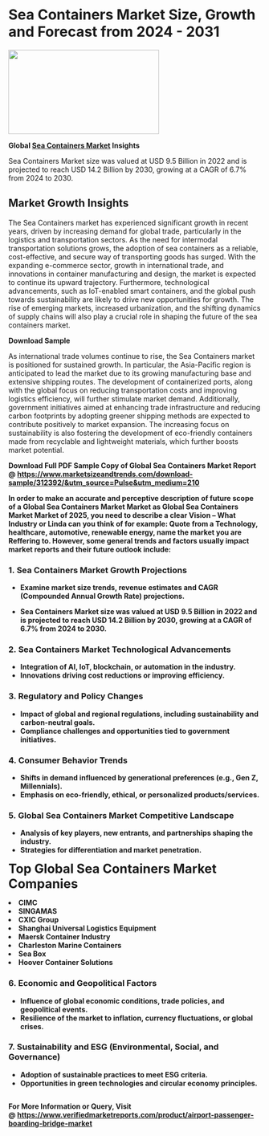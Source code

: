 <H1>Sea Containers Market Size, Growth and Forecast from 2024 - 2031</H1><img class="aligncenter size-medium wp-image-584254" src="https://thirdeyenews.in/wp-content/uploads/2024/09/Global-Market-Research-300x168.jpeg" alt="" width="300" height="168" /><p><strong>Global&nbsp;<a href="https://www.marketsizeandtrends.com/download-sample/312392/&amp;utm_source=Pulse&amp;utm_medium=210">Sea Containers Market</a> Insights</strong></p><p>Sea Containers Market size was valued at USD 9.5 Billion in 2022 and is projected to reach USD 14.2 Billion by 2030, growing at a CAGR of 6.7% from 2024 to 2030.</p><p><h2>Market Growth Insights</h2> <p>The Sea Containers market has experienced significant growth in recent years, driven by increasing demand for global trade, particularly in the logistics and transportation sectors. As the need for intermodal transportation solutions grows, the adoption of sea containers as a reliable, cost-effective, and secure way of transporting goods has surged. With the expanding e-commerce sector, growth in international trade, and innovations in container manufacturing and design, the market is expected to continue its upward trajectory. Furthermore, technological advancements, such as IoT-enabled smart containers, and the global push towards sustainability are likely to drive new opportunities for growth. The rise of emerging markets, increased urbanization, and the shifting dynamics of supply chains will also play a crucial role in shaping the future of the sea containers market.</p> <p><strong>Download Sample</strong></p> <p>As international trade volumes continue to rise, the Sea Containers market is positioned for sustained growth. In particular, the Asia-Pacific region is anticipated to lead the market due to its growing manufacturing base and extensive shipping routes. The development of containerized ports, along with the global focus on reducing transportation costs and improving logistics efficiency, will further stimulate market demand. Additionally, government initiatives aimed at enhancing trade infrastructure and reducing carbon footprints by adopting greener shipping methods are expected to contribute positively to market expansion. The increasing focus on sustainability is also fostering the development of eco-friendly containers made from recyclable and lightweight materials, which further boosts market potential.</p> <p><strong></p><p><span class=""><strong>Download Full PDF Sample Copy of Global Sea Containers Market Report</strong> @ <a href="https://www.marketsizeandtrends.com/download-sample/312392/&amp;utm_source=Pulse&amp;utm_medium=210" target="_blank">https://www.marketsizeandtrends.com/download-sample/312392/&amp;utm_source=Pulse&amp;utm_medium=210</a></span></p><p>In order to make an accurate and perceptive description of future scope of a Global&nbsp;Sea Containers Market Market as Global&nbsp;Sea Containers Market Market of 2025, you need to describe a clear Vision &ndash; What Industry or Linda can you think of for example: Quote from a Technology, healthcare, automotive, renewable energy, name the market you are Reffering to. However, some general trends and factors usually impact market reports and their future outlook include:</p><h3>1.&nbsp;<strong>Sea Containers Market Growth Projections</strong></h3><ul><li>Examine market size trends, revenue estimates and CAGR (Compounded Annual Growth Rate) projections.</li><li><p>Sea Containers Market size was valued at USD 9.5 Billion in 2022 and is projected to reach USD 14.2 Billion by 2030, growing at a CAGR of 6.7% from 2024 to 2030.</p></li></ul><h3>2.&nbsp;<strong>Sea Containers Market Technological Advancements</strong></h3><ul><li>Integration of AI, IoT, blockchain, or automation in the industry.</li><li>Innovations driving cost reductions or improving efficiency.</li></ul><h3>3.&nbsp;<strong>Regulatory and Policy Changes</strong></h3><ul><li>Impact of global and regional regulations, including sustainability and carbon-neutral goals.</li><li>Compliance challenges and opportunities tied to government initiatives.</li></ul><h3>4.&nbsp;<strong>Consumer Behavior Trends</strong></h3><ul><li>Shifts in demand influenced by generational preferences (e.g., Gen Z, Millennials).</li><li>Emphasis on eco-friendly, ethical, or personalized products/services.</li></ul><h3>5.&nbsp;<strong>Global Sea Containers Market Competitive Landscape</strong></h3><ul><li>Analysis of key players, new entrants, and partnerships shaping the industry.</li><li>Strategies for differentiation and market penetration.</li></ul><p data-pm-slice="1 1 []"><span style="color: inherit; font-family: inherit; font-size: 25px;">Top Global Sea Containers Market Companies</span></p><div class="" data-test-id=""><p><li>CIMC</li><li> SINGAMAS</li><li> CXIC Group</li><li> Shanghai Universal Logistics Equipment</li><li> Maersk Container Industry</li><li> Charleston Marine Containers</li><li> Sea Box</li><li> Hoover Container Solutions</li></p></div><h3>6.&nbsp;<strong>Economic and Geopolitical Factors</strong></h3><ul><li>Influence of global economic conditions, trade policies, and geopolitical events.</li><li>Resilience of the market to inflation, currency fluctuations, or global crises.</li></ul><h3>7.&nbsp;<strong>Sustainability and ESG (Environmental, Social, and Governance)</strong></h3><ul><li>Adoption of sustainable practices to meet ESG criteria.</li><li>Opportunities in green technologies and circular economy principles.</li></ul><h2><strong style="font-size: 14px;">For More Information or Query, Visit @&nbsp;</strong><a style="background-color: #ffffff; font-size: 14px;" href="https://www.marketsizeandtrends.com/report/sea-containers-market/" target="_blank">https://www.verifiedmarketreports.com/product/airport-passenger-boarding-bridge-market</a></h2>

